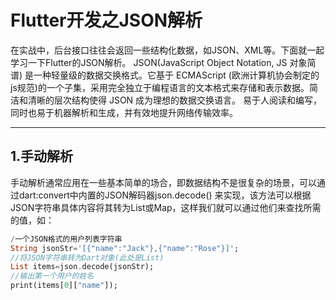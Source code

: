 Flutter开发之JSON解析
===========================
在实战中，后台接口往往会返回一些结构化数据，如JSON、XML等。下面就一起学习一下Flutter的JSON解析。
JSON(JavaScript Object Notation, JS 对象简谱) 是一种轻量级的数据交换格式。它基于 ECMAScript (欧洲计算机协会制定的js规范)的一个子集，采用完全独立于编程语言的文本格式来存储和表示数据。简洁和清晰的层次结构使得 JSON 成为理想的数据交换语言。 易于人阅读和编写，同时也易于机器解析和生成，并有效地提升网络传输效率。

****
1.手动解析
-----------
手动解析通常应用在一些基本简单的场合，即数据结构不是很复杂的场景，可以通过dart:convert中内置的JSON解码器json.decode() 来实现，该方法可以根据JSON字符串具体内容将其转为List或Map，这样我们就可以通过他们来查找所需的值，如：

```Dart
/一个JSON格式的用户列表字符串
String jsonStr='[{"name":"Jack"},{"name":"Rose"}]';
//将JSON字符串转为Dart对象(此处是List)
List items=json.decode(jsonStr);
//输出第一个用户的姓名
print(items[0]["name"]);
```



